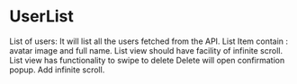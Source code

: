 # UserList
List of users: It will list all the users fetched from the API. List Item contain : avatar image and full name. List view should have facility of infinite scroll. List view has functionality to swipe to delete Delete will open confirmation popup. Add infinite scroll.
